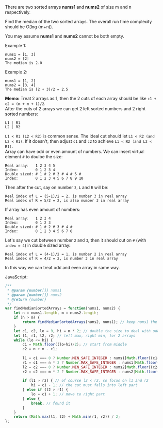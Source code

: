 There are two sorted arrays **nums1** and **nums2** of size m and n respectively.

Find the median of the two sorted arrays. The overall run time complexity should be O(log (m+n)).

You may assume **nums1** and **nums2** cannot be both empty.

Example 1:
```
nums1 = [1, 3]
nums2 = [2]
The median is 2.0
```
Example 2:
```
nums1 = [1, 2]
nums2 = [3, 4]
The median is (2 + 3)/2 = 2.5
```
**Memo:**
Treat 2 arrays as 1, then the 2 cuts of each array should be like `c1 + c2 = (n + m + 1)/2`.  
After the cuts of 2 arrays we can get 2 left sorted numbers and 2 right sorted numbers:
```
L1 | R1
L2 | R2
```
`L1 < R1 (L2 < R2)` is common sense. The ideal cut should let `L1 < R2 (and L2 < R1)`. If it doesn't, then adjust `c1` and `c2` to achieve `L1 < R2 (and L2 < R1)`.  
Array can have odd or even amount of numbers. We can insert virtual element `#` to doulbe the size:
```
Real array:   1 2 3 4 5
Index:        0 1 2 3 4
Double sized: # 1 # 2 # 3 # 4 # 5 #
Index:        0 1 2 3 4 5 6 7 8 9 10
```
Then after the cut, say on number `3`, `L` and `R` will be:
```
Real index of L = (5-1)/2 = 2, is number 3 in real array
Real index of R = 5/2 = 2, is also number 3 in real array
```
If array has even amount of numbers:
```
Real array:   1 2 3 4
Index:        0 1 2 3
Double sized: # 1 # 2 # 3 # 4 #
Index:        0 1 2 3 4 5 6 7 8
```
Let's say we cut between number `2` and `3`, then it should cut on `#` (with `index = 4`) in double sized array:
```
Real index of L = (4-1)/2 = 1, is number 2 in real array
Real index of R = 4/2 = 2, is number 3 in real array
```
In this way we can treat odd and even array in same way.

JavaScript:
```Javascript
/**
 * @param {number[]} nums1
 * @param {number[]} nums2
 * @return {number}
 */
var findMedianSortedArrays = function(nums1, nums2) {
    let n = nums1.length, m = nums2.length;
    if (n > m) {
        return findMedianSortedArrays(nums2, nums1); // keep nums1 the shorter one
    }
    let c1, c2, lo = 0, hi = n * 2; // double the size to deal with odd array
    let l1, r1, l2, r2; // left max, right min, for 2 arrays
    while (lo <= hi) {
        c1 = Math.floor((lo+hi)/2); // start from middle
        c2 = n + m - c1;
        
        l1 = c1 === 0 ? Number.MIN_SAFE_INTEGER : nums1[Math.floor((c1-1)/2)];
        r1 = c1 === n * 2 ? Number.MAX_SAFE_INTEGER : nums1[Math.floor(c1/2)];
        l2 = c2 === 0 ? Number.MIN_SAFE_INTEGER : nums2[Math.floor((c2-1)/2)];
        r2 = c2 === m * 2 ? Number.MAX_SAFE_INTEGER : nums2[Math.floor(c2/2)];
        
        if (l1 > r2) { // of course l2 < r2, so focus on l1 and r2
            hi = c1 - 1; // the cut must falls into left part
        } else if (l2 > r1) {
            lo = c1 + 1; // move to right part
        } else {
            break; // found it
        }
    }
    return (Math.max(l1, l2) + Math.min(r1, r2)) / 2;
};
```
